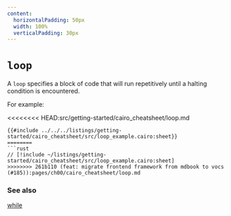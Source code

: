 ```yaml
---
content:
  horizontalPadding: 50px
  width: 100%
  verticalPadding: 30px
---
```


# `loop`

A `loop` specifies a block of code that will run repetitively until a halting condition is encountered.

For example:

<<<<<<<< HEAD:src/getting-started/cairo_cheatsheet/loop.md
```cairo
{{#include ../../../listings/getting-started/cairo_cheatsheet/src/loop_example.cairo:sheet}}
========
```rust
// [!include ~/listings/getting-started/cairo_cheatsheet/src/loop_example.cairo:sheet]
>>>>>>>> 261b110 (feat: migrate frontend framework from mdbook to vocs  (#185)):pages/ch00/cairo_cheatsheet/loop.md
```

### See also

[while](while.md)
